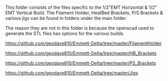 This folder consists of the files specific to the 1/2"EMT Horizontal & 1/2" EMT Vertical Build.
The Filament Holder, HeatBed Brackets, P/S Brackets & various jigs can be found in folders under the main folder.

The reason they are not in this folder is because the openscad used to generate the STL files
has options for the various builds.

https://github.com/geodave810/Emmett-Delta/tree/master/FilamentHolder

https://github.com/geodave810/Emmett-Delta/tree/master/HB_Brackets

https://github.com/geodave810/Emmett-Delta/tree/master/PS_Brackets

https://github.com/geodave810/Emmett-Delta/tree/master/Jigs
